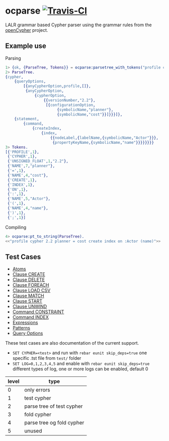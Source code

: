 ocparse <a href="https://magnum.travis-ci.com/k2informatics/sqlparse"><img src="https://travis-ci.org/K2InformaticsGmbH/sqlparse.svg" alt="Travis-CI"></a>
=======

LALR grammar based Cypher parser using the grammar rules from the [openCypher](https://github.com/opencypher/openCypher) project.

Example use
-----------
Parsing
````erlang
1> {ok, {ParseTree, Tokens}} = ocparse:parsetree_with_tokens("profile cypher 2.2 planner=cost create index on :Actor(name)").
2> ParseTree.
{cypher,
    {queryOptions,
        [{anyCypherOption,profile,[]},
         {anyCypherOption,
             {cypherOption,
                 {{versionNumber,"2.2"},
                  [{configurationOption,
                       {symbolicName,"planner"},
                       {symbolicName,"cost"}}]}}}]},
    {statement,
        {command,
            {createIndex,
                {index,
                    {{nodeLabel,{labelName,{symbolicName,"Actor"}}},
                     {propertyKeyName,{symbolicName,"name"}}}}}}}}
3> Tokens.
[{'PROFILE',1},
 {'CYPHER',1},
 {'UNSIGNED_FLOAT',1,"2.2"},
 {'NAME',7,"planner"},
 {'=',1},
 {'NAME',4,"cost"},
 {'CREATE',1},
 {'INDEX',1},
 {'ON',1},
 {':',1},
 {'NAME',5,"Actor"},
 {'(',1},
 {'NAME',4,"name"},
 {')',1},
 {';',1}]
````
Compiling
````erlang
4> ocparse:pt_to_string(ParseTree).
<<"profile cypher 2.2 planner = cost create index on :Actor (name)">>
````

Test Cases
---
* [Atoms](https://github.com/walter-weinmann/ocparse/blob/master/test/atoms.tst)
* [Clause CREATE](https://github.com/walter-weinmann/ocparse/blob/master/test/clause_create.tst)
* [Clause DELETE](https://github.com/walter-weinmann/ocparse/blob/master/test/clause_delete.tst)
* [Clause FOREACH](https://github.com/walter-weinmann/ocparse/blob/master/test/clause_for_each.tst)
* [Clause LOAD CSV](https://github.com/walter-weinmann/ocparse/blob/master/test/clause_load_csv.tst)
* [Clause MATCH](https://github.com/walter-weinmann/ocparse/blob/master/test/clause_match.tst)
* [Clause START](https://github.com/walter-weinmann/ocparse/blob/master/test/clause_start.tst)
* [Clause UNWIND](https://github.com/walter-weinmann/ocparse/blob/master/test/clause_unwind.tst)
* [Command CONSTRAINT](https://github.com/walter-weinmann/ocparse/blob/master/test/command_constraint.tst)
* [Command INDEX](https://github.com/walter-weinmann/ocparse/blob/master/test/command_index.tst)
* [Expressions](https://github.com/walter-weinmann/ocparse/blob/master/test/expressions.tst)
* [Patterns](https://github.com/walter-weinmann/ocparse/blob/master/test/patterns.tst)
* [Query Options](https://github.com/walter-weinmann/ocparse/blob/master/test/query_options.tst)

These test cases are also documentation of the current support.

* `SET CYPHER=<test>` and run with `rebar eunit skip_deps=true` one specific <test>.tst file  from `test/` folder
* `SET LOG=0,1,2,3,4,5` and enable with `rebar eunit skip_deps=true` different types of log, one or more logs can be enabled, default 0

level|type
---|---
0|only errors
1|test cypher
2|parse tree of test cypher
3|fold cypher
4|parse tree og fold cypher
5|unused
